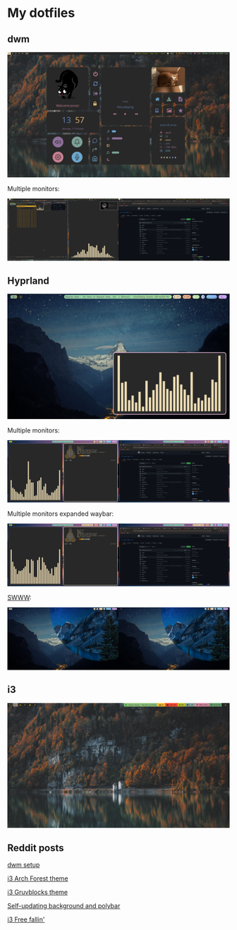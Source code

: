 # My dotfiles

## dwm

![dwm](./Screenshots/dwm/dwm_eww.png?raw=true "dwm")


Multiple monitors:

![dwm](./Screenshots/dwm.png?raw=true "dwm")


## Hyprland

![Hyprland](./Screenshots/hyprland/1668632438.png?raw=true "Hyprland")

Multiple monitors:

![Hyprland](./Screenshots/hyprland1.png?raw=true "Hyprland")

Multiple monitors expanded waybar:

![Hyprland](./Screenshots/hyprland2.png?raw=true "Hyprland")

[SWWW](https://github.com/Horus645/swww):

![Hyprland_swww](./Screenshots/hyprland_swww.png?raw=true "Hyprland_swww")


## i3

![i3](./Screenshots/i3/i3_new_2.png?raw=true "i3")

## Reddit posts

[dwm setup](https://www.reddit.com/r/unixporn/comments/y9xe2m/dwm_my_dwm_setup/)

[i3 Arch Forest theme](https://www.reddit.com/r/unixporn/comments/y7cbfh/i3_arch_forest_theme/)

[i3 Gruvblocks theme](https://www.reddit.com/r/unixporn/comments/y6bwbr/i3_gruvblocks_gruvbox_colorblocks/)

[Self-updating background and polybar](https://www.reddit.com/r/unixporn/comments/wou4ov/i3_selfupdating_background_and_colorblocks_polybar/)

[i3 Free fallin'](https://www.reddit.com/r/unixporn/comments/wqiuri/i3_free_fallin/)
